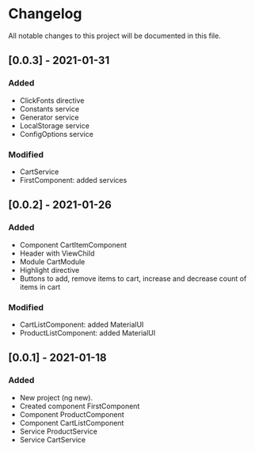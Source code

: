 # Changelog

All notable changes to this project will be documented in this file.

## [0.0.3] - 2021-01-31

### Added

- ClickFonts directive
- Constants service
- Generator service
- LocalStorage service
- ConfigOptions service

### Modified

- CartService
- FirstComponent: added services

## [0.0.2] - 2021-01-26

### Added

- Component CartItemComponent
- Header with ViewChild
- Module CartModule
- Highlight directive
- Buttons to add, remove items to cart, increase and decrease count of items in cart

### Modified

- CartListComponent: added MaterialUI
- ProductListComponent: added MaterialUI

## [0.0.1] - 2021-01-18

### Added

- New project (ng new).
- Created component FirstComponent
- Component ProductComponent
- Component CartListComponent
- Service ProductService
- Service CartService
